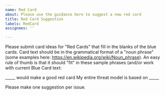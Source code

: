 ```yaml
---
name: Red Card
about: Please use the guidance here to suggest a new red card
title: Red Card Suggestion
labels: RedCard
assignees: ''

---
```


Please submit card ideas for "Red Cards" that fill in the blanks of the blue cards.  Card text should be in the grammatical format of a "noun phrase" (some examples here: https://en.wikipedia.org/wiki/Noun_phrase). An easy rule of thumb is that it should "fit" in these sample phrases (and/or work with current Blue Card text:

_____ would make a good red card
My entire threat model is based on _____

Please make one suggestion per issue.
